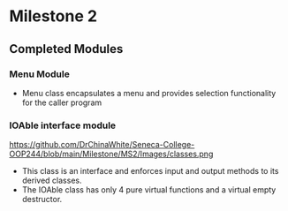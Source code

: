# Milestone 2
## Completed Modules
### Menu Module
* Menu class encapsulates a menu and provides selection functionality for the caller program
### IOAble interface module
https://github.com/DrChinaWhite/Seneca-College-OOP244/blob/main/Milestone/MS2/Images/classes.png
* This class is an interface and enforces input and output methods to its derived classes.
* The IOAble class has only 4 pure virtual functions and a virtual empty destructor.

